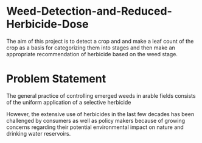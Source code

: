 # Weed-Detection-and-Reduced-Herbicide-Dose
The aim of this project is to detect a crop and and make a leaf count of the crop as a basis for categorizing them into stages and then make an appropriate recommendation of herbicide based on the weed stage. 

# Problem Statement
 The general practice of controlling emerged weeds in arable fields consists of the uniform application of a selective herbicide
 
 However, the extensive use of herbicides in the last few decades has been challenged by consumers as well as policy makers because of growing concerns regarding their potential environmental impact on nature and drinking water reservoirs.​
